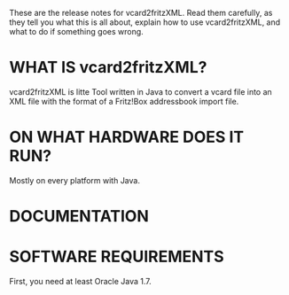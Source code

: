 These are the release notes for vcard2fritzXML.  Read them carefully,
as they tell you what this is all about, explain how to use vcard2fritzXML, 
and what to do if something goes wrong. 

WHAT IS vcard2fritzXML?
=======================
vcard2fritzXML is litte Tool written in Java to convert a vcard file into an XML file 
with the format of a Fritz!Box addressbook import file.


ON WHAT HARDWARE DOES IT RUN?
=============================
Mostly on every platform with Java.


DOCUMENTATION
=============


SOFTWARE REQUIREMENTS
=====================
First, you need at least Oracle Java 1.7.


